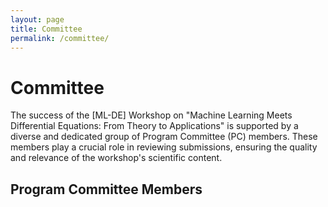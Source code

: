 ```yaml
---
layout: page
title: Committee
permalink: /committee/
---
```


# Committee

The success of the [ML-DE] Workshop on "Machine Learning Meets Differential Equations: From Theory to Applications" is supported by a diverse and dedicated group of Program Committee (PC) members. These members play a crucial role in reviewing submissions, ensuring the quality and relevance of the workshop's scientific content.

## Program Committee Members
